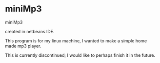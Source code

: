 miniMp3
=======

miniMp3 

created in netbeans IDE.

This program is for my linux machine, I wanted to make a simple home made mp3 player. 

This is currently discontinued; I would like to perhaps finish it in the future. 
